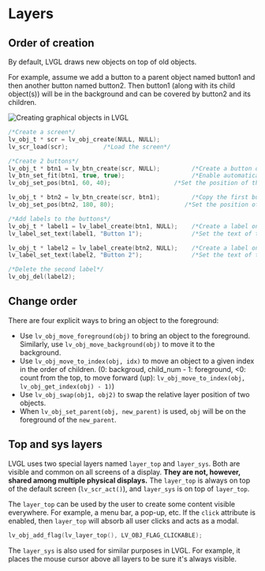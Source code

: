 
# Layers

## Order of creation

By default, LVGL draws new objects on top of old objects.

For example, assume we add a button to a parent object named button1 and then another button named button2. Then button1 (along with its child object(s)) will be in the background and can be covered by button2 and its children.


![](/misc/layers.png "Creating graphical objects in LVGL")

```c
/*Create a screen*/
lv_obj_t * scr = lv_obj_create(NULL, NULL);
lv_scr_load(scr);          /*Load the screen*/

/*Create 2 buttons*/
lv_obj_t * btn1 = lv_btn_create(scr, NULL);         /*Create a button on the screen*/
lv_btn_set_fit(btn1, true, true);                   /*Enable automatically setting the size according to content*/
lv_obj_set_pos(btn1, 60, 40);              	   /*Set the position of the button*/

lv_obj_t * btn2 = lv_btn_create(scr, btn1);         /*Copy the first button*/
lv_obj_set_pos(btn2, 180, 80);                    /*Set the position of the button*/

/*Add labels to the buttons*/
lv_obj_t * label1 = lv_label_create(btn1, NULL);	/*Create a label on the first button*/
lv_label_set_text(label1, "Button 1");          	/*Set the text of the label*/

lv_obj_t * label2 = lv_label_create(btn2, NULL);  	/*Create a label on the second button*/
lv_label_set_text(label2, "Button 2");            	/*Set the text of the label*/

/*Delete the second label*/
lv_obj_del(label2);
```

## Change order

There are four explicit ways to bring an object to the foreground:
- Use `lv_obj_move_foreground(obj)` to bring an object to the foreground. Similarly, use `lv_obj_move_background(obj)` to move it to the background.
- Use `lv_obj_move_to_index(obj, idx)` to move an object to a given index in the order of children. (0: backgroud, child_num - 1: foreground, <0: count from the top, to move forward (up): `lv_obj_move_to_index(obj, lv_obj_get_index(obj) - 1)`)
- Use `lv_obj_swap(obj1, obj2)` to swap the relative layer position of two objects.
- When `lv_obj_set_parent(obj, new_parent)` is used, `obj` will be on the foreground of the `new_parent`.


## Top and sys layers

LVGL uses two special layers named `layer_top` and `layer_sys`.
Both are visible and common on all screens of a display. **They are not, however, shared among multiple physical displays.** The `layer_top` is always on top of the default screen (`lv_scr_act()`), and `layer_sys` is on top of `layer_top`.

The `layer_top` can be used by the user to create some content visible everywhere. For example, a menu bar, a pop-up, etc. If the `click` attribute is enabled, then `layer_top` will absorb all user clicks and acts as a modal.
```c
lv_obj_add_flag(lv_layer_top(), LV_OBJ_FLAG_CLICKABLE);
```

The `layer_sys` is also used for similar purposes in LVGL. For example, it places the mouse cursor above all layers to be sure it's always visible.
